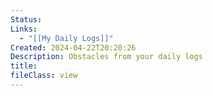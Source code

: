 ```yaml
---
Status: 
Links:
  - "[[My Daily Logs]]"
Created: 2024-04-22T20:20:26
Description: Obstacles from your daily logs
title: 
fileClass: view
---
```


<!-- Deprecated query: #log/obstacle tag being removed. Replace with field:: type = "obstacle"
````datacorejsx
const { DailyLogsWithTags } = await dc.require("Hidden/Datacore/Views/DailyLogs.jsx");

const tags = ["#log/obstacle"];

function View() {
return <DailyLogsWithTags tags={tags}/>
}
return View
```` -->
